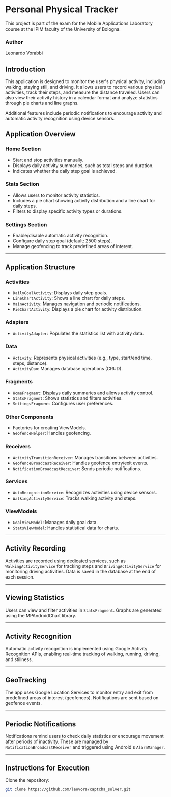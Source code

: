 # Personal Physical Tracker
This project is part of the exam for the Mobile Applications Laboratory course at the IPIM faculty of the University of Bologna.

### Author
Leonardo Vorabbi

## Introduction
This application is designed to monitor the user's physical activity, including walking, staying still, and driving. It allows users to record various physical activities, track their steps, and measure the distance traveled. Users can also view their activity history in a calendar format and analyze statistics through pie charts and line graphs.

Additional features include periodic notifications to encourage activity and automatic activity recognition using device sensors.

## Application Overview

### Home Section
- Start and stop activities manually.
- Displays daily activity summaries, such as total steps and duration.
- Indicates whether the daily step goal is achieved.

### Stats Section
- Allows users to monitor activity statistics.
- Includes a pie chart showing activity distribution and a line chart for daily steps.
- Filters to display specific activity types or durations.

### Settings Section
- Enable/disable automatic activity recognition.
- Configure daily step goal (default: 2500 steps).
- Manage geofencing to track predefined areas of interest.

---

## Application Structure

### Activities
- `DailyGoalActivity`: Displays daily step goals.
- `LineChartActivity`: Shows a line chart for daily steps.
- `MainActivity`: Manages navigation and periodic notifications.
- `PieChartActivity`: Displays a pie chart for activity distribution.

### Adapters
- `ActivityAdapter`: Populates the statistics list with activity data.

### Data
- `Activity`: Represents physical activities (e.g., type, start/end time, steps, distance).
- `ActivityDao`: Manages database operations (CRUD).

### Fragments
- `HomeFragment`: Displays daily summaries and allows activity control.
- `StatsFragment`: Shows statistics and filters activities.
- `SettingsFragment`: Configures user preferences.

### Other Components
- Factories for creating ViewModels.
- `GeofenceHelper`: Handles geofencing.

### Receivers
- `ActivityTransitionReceiver`: Manages transitions between activities.
- `GeofenceBroadcastReceiver`: Handles geofence entry/exit events.
- `NotificationBroadcastReceiver`: Sends periodic notifications.

### Services
- `AutoRecognitionService`: Recognizes activities using device sensors.
- `WalkingActivityService`: Tracks walking activity and steps.

### ViewModels
- `GoalViewModel`: Manages daily goal data.
- `StatsViewModel`: Handles statistical data for charts.

---

## Activity Recording
Activities are recorded using dedicated services, such as `WalkingActivityService` for tracking steps and `DrivingActivityService` for monitoring driving activities. Data is saved in the database at the end of each session.

---

## Viewing Statistics
Users can view and filter activities in `StatsFragment`. Graphs are generated using the MPAndroidChart library.

---

## Activity Recognition
Automatic activity recognition is implemented using Google Activity Recognition APIs, enabling real-time tracking of walking, running, driving, and stillness.

---

## GeoTracking
The app uses Google Location Services to monitor entry and exit from predefined areas of interest (geofences). Notifications are sent based on geofence events.

---

## Periodic Notifications
Notifications remind users to check daily statistics or encourage movement after periods of inactivity. These are managed by `NotificationBroadcastReceiver` and triggered using Android's `AlarmManager`.

---

## Instructions for Execution
Clone the repository:
```bash
git clone https://github.com/leovora/captcha_solver.git
